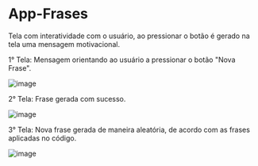 # App-Frases
Tela com interatividade com o usuário, ao pressionar o botão é gerado na tela uma mensagem motivacional.

1° Tela: Mensagem orientando ao usuário a pressionar o botão "Nova Frase".

![image](https://user-images.githubusercontent.com/87779901/190492178-9aac3859-1ccd-4fb4-af6e-6d5ff2cd8bac.png)


2° Tela: Frase gerada com sucesso.

![image](https://user-images.githubusercontent.com/87779901/190492534-58f6d438-9895-4765-bd07-b4afd839de8f.png)


3° Tela: Nova frase gerada de maneira aleatória, de acordo com as frases aplicadas no código.

![image](https://user-images.githubusercontent.com/87779901/190492611-575516ec-e500-48af-9833-cccc4245471f.png)

